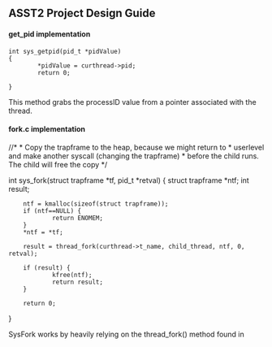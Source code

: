 ## ASST2 Project Design Guide


#### get_pid implementation
 	int sys_getpid(pid_t *pidValue)
 	{
 	        *pidValue = curthread->pid;
 	        return 0;
 	
 	}
This method grabs the processID value from a pointer associated with the thread.

#### fork.c implementation



//*
        * Copy the trapframe to the heap, because we might return to
        * userlevel and make another syscall (changing the trapframe)
        * before the child runs. The child will free the copy */  

   int sys_fork(struct trapframe *tf, pid_t *retval)
   {
        struct trapframe *ntf;
        int result;

        ntf = kmalloc(sizeof(struct trapframe));
        if (ntf==NULL) {
                return ENOMEM;
        }
        *ntf = *tf;

        result = thread_fork(curthread->t_name, child_thread, ntf, 0, retval);

        if (result) {
                kfree(ntf);
                return result;
        }

        return 0;
}

SysFork works by heavily relying on the thread_fork() method found in

